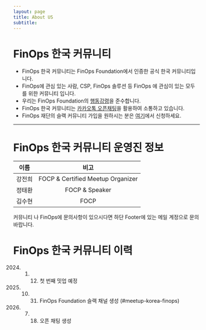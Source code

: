 ```yaml
---
layout: page
title: About US
subtitle: 
---
```


# FinOps 한국 커뮤니티

- FinOps 한국 커뮤니티는 FinOps Foundation에서 인증한 공식 한국 커뮤니티입니다.
- FinOps에 관심 있는 사람, CSP, FinOps 솔루션 등 FinOps 에 관심이 있는 모두를 위한 커뮤니티 입니다.
- 우리는 FinOps Foundation의 [행동강령](https://finops.kr/codeofconduct/)을 준수합니다.
- FinOps 한국 커뮤니티는 [카카오톡 오픈채팅](https://open.kakao.com/o/gwSjnLqe)을 활용하여 소통하고 있습니다.
- FinOps 재단의 슬랙 커뮤니티 가입을 원하시는 분은 [여기](https://www.finops.org/join/)에서 신청하세요.

* * *

# FinOps 한국 커뮤니티 운영진 정보


| **이름**       | **비고**       |
|:----------:|:----------:|
| 강전희      | FOCP & Certified Meetup Organizer   |
| 정태환      | FOCP & Speaker    |
| 김수현      | FOCP        |

커뮤니티 나 FinOps에 문의사항이 있으시다면 하단 Footer에 있는 메일 계정으로 문의바랍니다.

# FinOps 한국 커뮤니티 이력

2024.  1. 12. 첫 번째 밋업 예정
2023. 10. 31. FinOps Foundation 슬랙 채널 생성 (#meetup-korea-finops)
2022.  7. 18. 오픈 채팅 생성